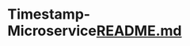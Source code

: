 # Timestamp-Microservice[README.md](https://github.com/MissDovah/Timestamp-Microservice/files/9989575/README.md)
